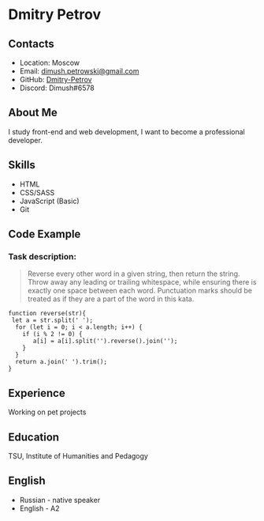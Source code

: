 # Dmitry Petrov
## Contacts
- Location: Moscow
- Email: dimush.petrowski@gmail.com 
- GitHub: [Dmitry-Petrov](https://github.com/Dmitry-Petrov)
- Discord: Dimush#6578

## About Me
I study front-end and web development, I want to become a professional developer.

## Skills
+ HTML
+ CSS/SASS
+ JavaScript (Basic)
+ Git

## Code Example
### Task description:

>Reverse every other word in a given string, then return the string. Throw away any leading or trailing whitespace, while ensuring there is exactly one space between each word. Punctuation marks should be treated as if they are a part of the word in this kata.

```
function reverse(str){
 let a = str.split(' ');
  for (let i = 0; i < a.length; i++) {
    if (i % 2 != 0) {
       a[i] = a[i].split('').reverse().join('');
    }
  }
  return a.join(' ').trim();
}
```
## Experience
Working on pet projects

## Education
TSU, Institute of Humanities and Pedagogy
## English
- Russian - native speaker
- English - A2
